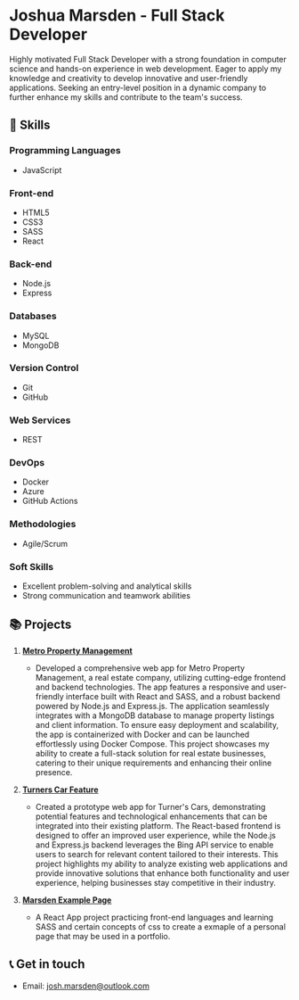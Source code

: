 # Joshua Marsden - Full Stack Developer

Highly motivated Full Stack Developer with a strong foundation in computer science and hands-on experience in web development. Eager to apply my knowledge and creativity to develop innovative and user-friendly applications. Seeking an entry-level position in a dynamic company to further enhance my skills and contribute to the team's success.

## 🚀 Skills

### Programming Languages
- JavaScript

### Front-end
- HTML5
- CSS3
- SASS
- React

### Back-end
- Node.js
- Express

### Databases
- MySQL
- MongoDB

### Version Control
- Git
- GitHub

### Web Services
- REST

### DevOps
- Docker
- Azure
- GitHub Actions

### Methodologies
- Agile/Scrum

### Soft Skills
- Excellent problem-solving and analytical skills
- Strong communication and teamwork abilities

## 📚 Projects

1. **[Metro Property Management](https://github.com/OniDredd/Metro-Property-Management.git)**
    - Developed a comprehensive web app for Metro Property Management, a real estate company, utilizing cutting-edge frontend and backend technologies. The app features a responsive and user-friendly interface built with React and SASS, and a robust backend powered by Node.js and Express.js. The application seamlessly integrates with a MongoDB database to manage property listings and client information. To ensure easy deployment and scalability, the app is containerized with Docker and can be launched effortlessly using Docker Compose. This project showcases my ability to create a full-stack solution for real estate businesses, catering to their unique requirements and enhancing their online presence.

    
2. **[Turners Car Feature](https://github.com/OniDredd/TurnersCars-Feature.git)**
    - Created a prototype web app for Turner's Cars, demonstrating potential features and technological enhancements that can be integrated into their existing platform. The React-based frontend is designed to offer an improved user experience, while the Node.js and Express.js backend leverages the Bing API service to enable users to search for relevant content tailored to their interests. This project highlights my ability to analyze existing web applications and provide innovative solutions that enhance both functionality and user experience, helping businesses stay competitive in their industry.


3. **[Marsden Example Page](https://github.com/OniDredd/Marsden-Example-Project.git)**
    - A React App project practicing front-end languages and learning SASS and certain concepts of css to create a exmaple of a personal page that may be used in a portfolio.

## 📞 Get in touch

- Email: josh.marsden@outlook.com





